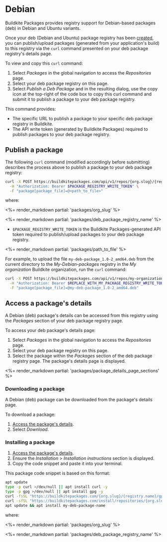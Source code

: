 # Debian

Buildkite Packages provides registry support for Debian-based packages (deb) in Debian and Ubuntu variants.

Once your deb (Debian and Ubuntu) package registry has been [created](/docs/packages/manage-registries#create-a-registry), you can publish/upload packages (generated from your application's build) to this registry via the `curl` command presented on your deb package registry's details page.

To view and copy this `curl` command:

1. Select _Packages_ in the global navigation to access the _Repositories_ page.
1. Select your deb package registry on this page.
1. Select _Publish a Deb Package_ and in the resulting dialog, use the copy icon at the top-right of the code box to copy this curl command and submit it to publish a package to your deb package registry.

This command provides:

- The specific URL to publish a package to your specific deb package registry in Buildkite.
- The API write token (generated by Buildkite Packages) required to publish packages to your deb package registry.

## Publish a package

The following `curl` command (modified accordingly before submitting) describes the process above to publish a package to your deb package registry:

```bash
curl -X POST https://buildkitepackages.com/api/v1/repos/{org.slug}/{registry.name}/packages.json \
  -H "Authorization: Bearer $PACKAGE_REGISTRY_WRITE_TOKEN" \
  -F "package[package_file]=@<path_to_file>"
```

where:

<%= render_markdown partial: 'packages/org_slug' %>

<%= render_markdown partial: 'packages/deb_package_registry_name' %>

- `$PACKAGE_REGISTRY_WRITE_TOKEN` is the Buildkite Packages-generated API token required to publish/upload packages to your deb package registry.

<%= render_markdown partial: 'packages/path_to_file' %>

For example, to upload the file `my-deb-package_1.0-2_amd64.deb` from the current directory to the _My-Debian-packages_ registry in the _My organization_ Buildkite organization, run the `curl` command:

```bash
curl -X POST https://buildkitepackages.com/api/v1/repos/my-organization/my-debian-packages/packages.json \
  -H "Authorization: Bearer $REPLACE_WITH_MY_PACKAGE_REGISTRY_WRITE_TOKEN" \
  -F "package[package_file]=@my-deb-package_1.0-2_amd64.deb"
```

## Access a package's details

A Debian (deb) package's details can be accessed from this registry using the _Packages_ section of your deb package registry page.

To access your deb package's details page:

1. Select _Packages_ in the global navigation to access the _Repositories_ page.
1. Select your deb package registry on this page.
1. Select the package within the _Packages_ section of the deb package registry page. The package's details page is displayed.

<%= render_markdown partial: 'packages/package_details_page_sections' %>

### Downloading a package

A Debian (deb) package can be downloaded from the package's details page.

To download a package:

1. [Access the package's details](#access-a-packages-details).
1. Select _Download_.

### Installing a package

1. [Access the package's details](#access-a-packages-details).
1. Ensure the _Installation_ > _Installation instructions_ section is displayed.
1. Copy the code snippet and paste it into your terminal.

This package code snippet is based on this format:

```bash
apt update
type -p curl >/dev/null || apt install curl -y
type -p gpg >/dev/null || apt install gpg -y
curl -fsSL "https://buildkitepackages.com/{org.slug}/{registry.name}/gpgkey" | gpg --dearmor -o /etc/apt/keyrings/{org.slug}_{registry.name}-archive-keyring.gpg
curl -sfSL "https://buildkitepackages.com/install/repositories/{org.slug}/{registry.name}/config_file.list?source=buildkite&name=${HOSTNAME}" > /etc/apt/sources.list.d/buildkite-{org.slug}-{registry.name}.list
apt update && apt install my-deb-package-name
```

where:

<%= render_markdown partial: 'packages/org_slug' %>

<%= render_markdown partial: 'packages/deb_package_registry_name' %>

